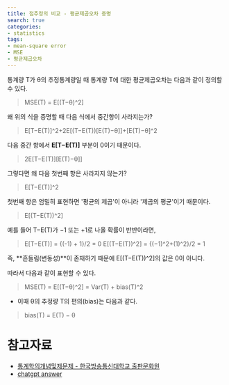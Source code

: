 ```yaml
---
title: 점추정의 비교 - 평균제곱오차 증명
search: true
categories:
- statistics
tags:
- mean-square error
- MSE
- 평균제곱오차
---
```

 통계량 T가 θ의 추정통계량일 때 통계량 T에 대한 평균제곱오차는 다음과 같이 정의할 수 있다.

> MSE(T) = E[(T−θ)^2]

왜 위의 식을 증명할 때 다음 식에서 중간항이 사라지는가?  

> E[T−E(T)]^2+2E[(T−E(T))[E(T)−θ]]+[E(T)−θ]^2

다음 중간 항에서 **E[T−E(T)]** 부분이 0이기 때문이다.
> 2E[T−E(T)][E(T)−θ]]

그렇다면 왜 다음 첫번째 항은 사라지지 않는가?
> E[T−E(T)]^2

첫번째 항은 엄밀히 표현하면 '평균의 제곱'이 아니라 '제곱의 평균'이기 때문이다.
> E[(T−E(T))^2]

예를 들어 T−E(T)가 −1 또는 +1로 나올 확률이 반반이라면,
> E[T−E(T)] = {(-1) + 1}/2 = 0
> E[(T−E(T))^2] = {(−1)^2+(1)^2}/2 = 1

즉, **흔들림(변동성)**이 존재하기 때문에 E[(T−E(T))^2]의 값은 0이 아니다.
  
따라서 다음과 같이 표현할 수 있다.
> MSE(T) = E[(T−θ)^2] = Var(T) + bias(T)^2

* 이때  θ의 추정량 T의 편의(bias)는 다음과 같다.
> bias(T) = E(T) − θ

[//]: # (![표본분포 표]&#40;{{site.url}}{{site.baseurl}}/assets/images/statistics/sampling-distribution.jpg&#41;{: .align-center})


# 참고자료
- [통계학의개념및제문제 - 한국방송통신대학교 출판문화원](https://press.knou.ac.kr/goods/textBookView.do?condCmdtCode=9788920031618&condLscValue=001&condYr=&condSmst=)
- [chatgpt answer](https://chatgpt.com/s/t_69040c5458e48191849dd8f95fd5c28a)
